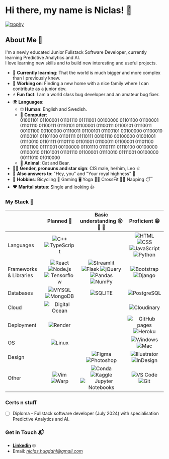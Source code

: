 # Hi there, my name is Niclas! 👋

[![trophy](https://github-profile-trophy.vercel.app/?username=NiclO1337&theme=onedark)](https://github.com/ryo-ma/github-profile-trophy)

## About Me 🚀

I'm a newly educated Junior Fullstack Software Developer, currently learning Predictive Analytics and AI. <br>I love learning new skills and to build new interesting and useful projects.

- 🌱 **Currently learning**: That the world is much bigger and more complex than I previously knew.
- 🔭 **Working on**: Finding a new home with a nice family where I can contribute as a junior dev.
- ⚡ **Fun fact**: I am a world class bug developer and an amateur bug fixer.
- 🌍 **Languages**:
     - 🤓 **Human**: English and Swedish.
     - 🤖 **Computer**: <br>01001101 01100001 01101110 01111001 00100000 01101100 01100001 01101110 01100111 01110101 01100001 01100111 01100101 01110011 00101100 00100000 01110011 01100101 01100101 00100000 01100010 01100101 01101100 01101111 01110111 00101110 00100000 01001001 01110010 01101111 01101110 01101001 01100011 01100001 01101100 01101100 01111001 00100000 01101110 01101111 01110100 00100000 01100010 01101001 01101110 01100001 01110010 01111001 00100000 00111010 01010000
     - 🦧 **Animal**: Cat and Bear.
- 👨‍🦲 **Gender, pronouns and star sign**: CIS male, he/him, Leo ♌
- 🤙 **Also answers to**: "Hey, you" and "Your royal highness" 🤴
- 🛌 **Hobbies**: Bicycling 🚴 Gaming 🖥️ Yoga 🧘‍♂️ CrossFit 🏋️‍♂️ Napping 😴
- ❤️ **Marital status**: Single and looking 👍

### My Stack 🧠

<!-- To create more badges, use  checkout this repo https://github.com/alexandresanlim/Badges4-README.md-Profile -->

|  | Planned 📅 | Basic understanding 😵 🤔 🤨 | Proficient 😁 |
| - | :---: | :---: | :---: |
| Languages | ![C++](https://img.shields.io/badge/C%2B%2B-00599C?style=for-the-badge&logo=c%2B%2B&logoColor=white)  ![TypeScript](https://img.shields.io/badge/TypeScript-007ACC?style=for-the-badge&logo=typescript&logoColor=white)  |  | ![HTML](https://img.shields.io/badge/HTML5-E34F26?style=for-the-badge&logo=html5&logoColor=white) ![CSS](https://img.shields.io/badge/CSS3-1572B6?style=for-the-badge&logo=css3&logoColor=white) ![JavaScript](https://img.shields.io/badge/JavaScript-323330?style=for-the-badge&logo=javascript&logoColor=F7DF1E) ![Python](https://img.shields.io/badge/Python-FFD43B?style=for-the-badge&logo=python&logoColor=blue)  |
| Frameworks & Libraries | ![React](https://img.shields.io/badge/React-20232A?style=for-the-badge&logo=react&logoColor=61DAFB) ![Node.js](https://img.shields.io/badge/Node%20js-339933?style=for-the-badge&logo=nodedotjs&logoColor=white) ![Tensorflow](https://img.shields.io/badge/TensorFlow-FF6F00?style=for-the-badge&logo=TensorFlow&logoColor=white)  | ![Streamlit](https://img.shields.io/badge/Streamlit-FF4B4B?style=for-the-badge&logo=Streamlit&logoColor=white) ![Flask](https://img.shields.io/badge/Flask-000000?style=for-the-badge&logo=flask&logoColor=white) ![jQuery](https://img.shields.io/badge/jQuery-0769AD?style=for-the-badge&logo=jquery&logoColor=white) ![Pandas](https://img.shields.io/badge/Pandas-2C2D72?style=for-the-badge&logo=pandas&logoColor=white) ![NumPy](https://img.shields.io/badge/Numpy-777BB4?style=for-the-badge&logo=numpy&logoColor=white) | ![Bootstrap](https://img.shields.io/badge/Bootstrap-563D7C?style=for-the-badge&logo=bootstrap&logoColor=white)  ![Django](https://img.shields.io/badge/Django-092E20?style=for-the-badge&logo=django&logoColor=green) |
| Databases | ![MYSQL](https://img.shields.io/badge/MySQL-005C84?style=for-the-badge&logo=mysql&logoColor=white) ![MongoDB](https://img.shields.io/badge/MongoDB-4EA94B?style=for-the-badge&logo=mongodb&logoColor=white) | ![SQLITE](https://img.shields.io/badge/Sqlite-003B57?style=for-the-badge&logo=sqlite&logoColor=white)  | ![PostgreSQL](https://img.shields.io/badge/PostgreSQL-316192?style=for-the-badge&logo=postgresql&logoColor=white) |
| Cloud | ![Digital Ocean](https://img.shields.io/badge/Digital_Ocean-0080FF?style=for-the-badge&logo=DigitalOcean&logoColor=white)  |  | ![Cloudinary](https://img.shields.io/badge/Cloudinary-3448C5?style=for-the-badge&logo=Cloudinary&logoColor=white) |
| Deployment | ![Render](https://img.shields.io/badge/Render-46E3B7?style=for-the-badge&logo=render&logoColor=white) |  | ![GitHub pages](https://img.shields.io/badge/GitHub%20Pages-222222?style=for-the-badge&logo=GitHub%20Pages&logoColor=white) ![Heroku](https://img.shields.io/badge/Heroku-430098?style=for-the-badge&logo=heroku&logoColor=white)  |
| OS | ![Linux](https://img.shields.io/badge/Linux-FCC624?style=for-the-badge&logo=linux&logoColor=black) |  | ![Windows](https://img.shields.io/badge/Windows-0078D6?style=for-the-badge&logo=windows&logoColor=white) ![Mac](https://img.shields.io/badge/mac%20os-000000?style=for-the-badge&logo=apple&logoColor=white)  |
| Design |  | ![Figma](https://img.shields.io/badge/Figma-F24E1E?style=for-the-badge&logo=figma&logoColor=white) ![Photoshop](https://img.shields.io/badge/Adobe%20Photoshop-31A8FF?style=for-the-badge&logo=Adobe%20Photoshop&logoColor=black) | ![Illustrator](https://img.shields.io/badge/Adobe%20Illustrator-FF9A00?style=for-the-badge&logo=adobe%20illustrator&logoColor=white) ![InDesign](https://img.shields.io/badge/Adobe%20InDesign-FF3366?style=for-the-badge&logo=Adobe%20InDesign&logoColor=white)  |
| Other | ![Vim](https://img.shields.io/badge/VIM-%2311AB00.svg?&style=for-the-badge&logo=vim&logoColor=white) ![Warp](https://img.shields.io/badge/warp-01A4FF?style=for-the-badge&logo=warp&logoColor=white)  | ![Conda](https://img.shields.io/badge/conda-342B029.svg?&style=for-the-badge&logo=anaconda&logoColor=white) ![Kaggle](https://img.shields.io/badge/Kaggle-20BEFF?style=for-the-badge&logo=Kaggle&logoColor=white) ![Jupyter Notebooks](https://img.shields.io/badge/Jupyter-F37626.svg?&style=for-the-badge&logo=Jupyter&logoColor=white) | ![VS Code](https://img.shields.io/badge/VSCode-0078D4?style=for-the-badge&logo=visual%20studio%20code&logoColor=white) ![Git](https://img.shields.io/badge/GIT-E44C30?style=for-the-badge&logo=git&logoColor=white)  |








### Certs n stuff

- [ ] Diploma - Fullstack software developer (July 2024) with specialisation Predictive Analytics and AI.



### Get in Touch 📬

- **[Linkedin](www.linkedin.com/in/niclas-hugdahl)** 🤓
- Email: *niclas.hugdahl@gmail.com*


